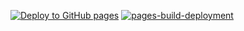 [![Deploy to GitHub pages](https://github.com/Rowadz/vocabulary-board/actions/workflows/workflow.yml/badge.svg)](https://github.com/Rowadz/vocabulary-board/actions/workflows/workflow.yml)
[![pages-build-deployment](https://github.com/Rowadz/vocabulary-board/actions/workflows/pages/pages-build-deployment/badge.svg)](https://github.com/Rowadz/vocabulary-board/actions/workflows/pages/pages-build-deployment)
